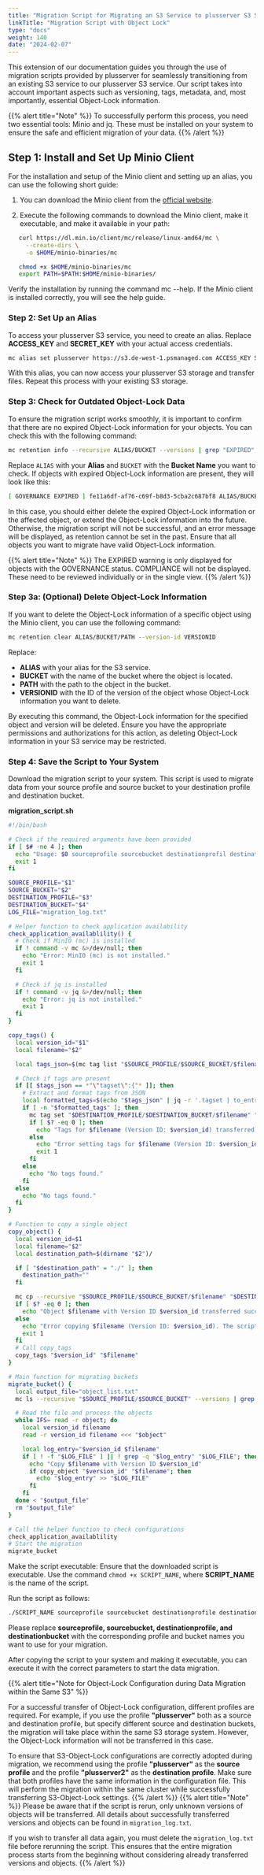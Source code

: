 ```yaml
---
title: "Migration Script for Migrating an S3 Service to plusserver S3 Service with Versioning and Object-Lock"
linkTitle: "Migration Script with Object Lock"
type: "docs"
weight: 140
date: "2024-02-07"
---
```


This extension of our documentation guides you through the use of migration scripts provided by plusserver for seamlessly transitioning from an existing S3 service to our plusserver S3 service. Our script takes into account important aspects such as versioning, tags, metadata, and, most importantly, essential Object-Lock information.

{{% alert title="Note" %}}
To successfully perform this process, you need two essential tools: Minio and jq. These must be installed on your system to ensure the safe and efficient migration of your data.
{{% /alert %}}

## Step 1: Install and Set Up Minio Client

For the installation and setup of the Minio client and setting up an alias, you can use the following short guide:

1. You can download the Minio client from the [official website](https://dl.min.io/client/mc/release/linux-amd64/mc).

2. Execute the following commands to download the Minio client, make it executable, and make it available in your path:

```bash
   curl https://dl.min.io/client/mc/release/linux-amd64/mc \
     --create-dirs \
     -o $HOME/minio-binaries/mc

   chmod +x $HOME/minio-binaries/mc
   export PATH=$PATH:$HOME/minio-binaries/
```

Verify the installation by running the command mc --help. If the Minio client is installed correctly, you will see the help guide.

### Step 2: Set Up an Alias

To access your plusserver S3 service, you need to create an alias. Replace **ACCESS_KEY** and **SECRET_KEY** with your actual access credentials.

```bash
mc alias set plusserver https://s3.de-west-1.psmanaged.com ACCESS_KEY SECRET_KEY
```

With this alias, you can now access your plusserver S3 storage and transfer files. Repeat this process with your existing S3 storage.

### Step 3: Check for Outdated Object-Lock Data

To ensure the migration script works smoothly, it is important to confirm that there are no expired Object-Lock information for your objects. You can check this with the following command:

```bash
mc retention info --recursive ALIAS/BUCKET --versions | grep "EXPIRED"
```

Replace `ALIAS` with your **Alias** and `BUCKET` with the **Bucket Name** you want to check. If objects with expired Object-Lock information are present, they will look like this:

```bash
[ GOVERNANCE EXPIRED ] fe11a6df-af76-c69f-b8d3-5cba2c687bf8 ALIAS/BUCKET/test-governance/file1.txt
```

In this case, you should either delete the expired Object-Lock information or the affected object, or extend the Object-Lock information into the future. Otherwise, the migration script will not be successful, and an error message will be displayed, as retention cannot be set in the past. Ensure that all objects you want to migrate have valid Object-Lock information.

{{% alert title="Note" %}}
The EXPIRED warning is only displayed for objects with the GOVERNANCE status. COMPLIANCE will not be displayed. These need to be reviewed individually or in the single view.
{{% /alert %}}

### Step 3a: (Optional) Delete Object-Lock Information

If you want to delete the Object-Lock information of a specific object using the Minio client, you can use the following command:

```bash
mc retention clear ALIAS/BUCKET/PATH --version-id VERSIONID
```

Replace:

- **ALIAS** with your alias for the S3 service.
- **BUCKET** with the name of the bucket where the object is located.
- **PATH** with the path to the object in the bucket.
- **VERSIONID** with the ID of the version of the object whose Object-Lock information you want to delete.

By executing this command, the Object-Lock information for the specified object and version will be deleted. Ensure you have the appropriate permissions and authorizations for this action, as deleting Object-Lock information in your S3 service may be restricted.

### Step 4: Save the Script to Your System

Download the migration script to your system. This script is used to migrate data from your source profile and source bucket to your destination profile and destination bucket.

**migration_script.sh**

```bash
#!/bin/bash

# Check if the required arguments have been provided
if [ $# -ne 4 ]; then
  echo "Usage: $0 sourceprofile sourcebucket destinationprofil destinationbucket"
  exit 1
fi

SOURCE_PROFILE="$1"
SOURCE_BUCKET="$2"
DESTINATION_PROFILE="$3"
DESTINATION_BUCKET="$4"
LOG_FILE="migration_log.txt"

# Helper function to check application availability
check_application_availablility() {
  # Check if MinIO (mc) is installed
  if ! command -v mc &>/dev/null; then
    echo "Error: MinIO (mc) is not installed."
    exit 1
  fi

  # Check if jq is installed
  if ! command -v jq &>/dev/null; then
    echo "Error: jq is not installed."
    exit 1
  fi
}

copy_tags() {
  local version_id="$1"
  local filename="$2"

  local tags_json=$(mc tag list "$SOURCE_PROFILE/$SOURCE_BUCKET/$filename" --version-id "$version_id" --json)

  # Check if tags are present
  if [[ $tags_json == *"\"tagset\":{"* ]]; then
    # Extract and format tags from JSON
    local formatted_tags=$(echo "$tags_json" | jq -r '.tagset | to_entries | map("\(.key)=\(.value)") | join("&")')
    if [ -n "$formatted_tags" ]; then
      mc tag set "$DESTINATION_PROFILE/$DESTINATION_BUCKET/$filename" "$formatted_tags"
      if [ $? -eq 0 ]; then
        echo "Tags for $filename (Version ID: $version_id) transferred successfully."
      else
        echo "Error setting tags for $filename (Version ID: $version_id). The script will abort."
        exit 1
      fi
    else
      echo "No tags found."
    fi
  else
    echo "No tags found."
  fi
}

# Function to copy a single object
copy_object() {
  local version_id=$1
  local filename="$2"
  local destination_path=$(dirname "$2")/

  if [ "$destination_path" = "./" ]; then
    destination_path=""
  fi

  mc cp --recursive "$SOURCE_PROFILE/$SOURCE_BUCKET/$filename" "$DESTINATION_PROFILE/$DESTINATION_BUCKET/$destination_path" --version-id "$version_id"
  if [ $? -eq 0 ]; then
    echo "Object $filename with Version ID $version_id transferred successfully."
  else
    echo "Error copying $filename (Version ID: $version_id). The script will abort."
    exit 1
  fi
  # Call copy_tags
  copy_tags "$version_id" "$filename"
}

# Main function for migrating buckets
migrate_bucket() {
  local output_file="object_list.txt"
  mc ls --recursive "$SOURCE_PROFILE/$SOURCE_BUCKET" --versions | grep PUT | sort -t "v" -k 2,2n | awk '{print $6 " " $9}'  > "$output_file"

  # Read the file and process the objects
  while IFS= read -r object; do
    local version_id filename
    read -r version_id filename <<< "$object"

    local log_entry="$version_id $filename"
    if [ ! -f "$LOG_FILE" ] || ! grep -q "$log_entry" "$LOG_FILE"; then
      echo "Copy $filename with Version ID $version_id"
      if copy_object "$version_id" "$filename"; then
        echo "$log_entry" >> "$LOG_FILE"
      fi
    fi
  done < "$output_file"
  rm "$output_file"
}

# Call the helper function to check configurations
check_application_availablility
# Start the migration
migrate_bucket
```

Make the script executable: Ensure that the downloaded script is executable. Use the command `chmod +x SCRIPT_NAME`, where **SCRIPT_NAME** is the name of the script.

Run the script as follows:

```bash
./SCRIPT_NAME sourceprofile sourcebucket destinationprofile destinationbucket
```

Please replace **sourceprofile, sourcebucket, destinationprofile, and destinationbucket** with the corresponding profile and bucket names you want to use for your migration.

After copying the script to your system and making it executable, you can execute it with the correct parameters to start the data migration.

{{% alert title="Note for Object-Lock Configuration during Data Migration within the Same S3" %}}

For a successful transfer of Object-Lock configuration, different profiles are required. For example, if you use the profile **"plusserver"** both as a source and destination profile, but specify different source and destination buckets, the migration will take place within the same S3 storage system. However, the Object-Lock information will not be transferred in this case.

To ensure that S3-Object-Lock configurations are correctly adopted during migration, we recommend using the profile **"plusserver"** as the **source profile** and the profile **"plusserver2"** as the **destination profile**. Make sure that both profiles have the same information in the configuration file. This will perform the migration within the same cluster while successfully transferring S3-Object-Lock settings.
{{% /alert %}}
{{% alert title="Note" %}}
Please be aware that if the script is rerun, only unknown versions of objects will be transferred. All details about successfully transferred versions and objects can be found in `migration_log.txt`.

If you wish to transfer all data again, you must delete the `migration_log.txt` file before rerunning the script. This ensures that the entire migration process starts from the beginning without considering already transferred versions and objects.
{{% /alert %}}

